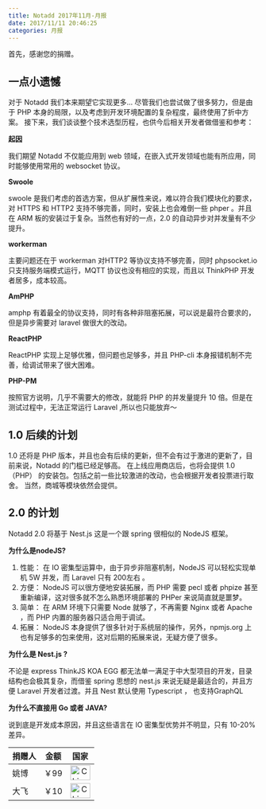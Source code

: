```yaml
---
title: Notadd 2017年11月-月报
date: 2017/11/11 20:46:25
categories: 月报  
---
```

首先，感谢您的捐赠。

## 一点小遗憾

对于 Notadd 我们本来期望它实现更多... 
尽管我们也尝试做了很多努力，但是由于 PHP 本身的局限，以及考虑到开发环境配置的复杂程度，最终使用了折中方案。
接下来，我们谈谈整个技术选型历程，也供今后相关开发者做借鉴和参考：

**起因**

我们期望 Notadd 不仅能应用到 web 领域，在嵌入式开发领域也能有所应用，同时能够使用常用的 websocket 协议。

**Swoole**

swoole 是我们考虑的首选方案，但从扩展性来说，难以符合我们模块化的要求，对 HTTPS 和 HTTP2 支持不够完善，同时，安装上也会难倒一些 phper 。并且在 ARM 板的安装过于复杂。当然也有好的一点，2.0 的自动异步对并发量有不少提升。

**workerman**

主要问题还在于 workerman 对HTTP2 等协议支持不够完善，同时 phpsocket.io 只支持服务端模式运行，MQTT 协议也没有相应的实现，而且以 ThinkPHP 开发者居多，成本较高。

**AmPHP**

amphp 有着最全的协议支持，同时有各种非阻塞拓展，可以说是最符合要求的，但是异步需要对 laravel 做很大的改动。

**ReactPHP**

ReactPHP 实现上足够优雅，但问题也足够多，并且 PHP-cli 本身报错机制不完善，给调试带来了很大困难。

**PHP-PM**

按照官方说明，几乎不需要大的修改，就能将 PHP 的并发量提升 10 倍。但是在测试过程中，无法正常运行 Laravel ,所以也只能放弃～

## 1.0 后续的计划

1.0 还将是 PHP 版本，并且也会有后续的更新，但不会有过于激进的更新了，目前来说，Notadd 的门槛已经足够高。
在上线应用商店后，也将会提供 1.0 （PHP） 的安装包。包括之前一些比较激进的改动，也会根据开发者投票进行取舍。
当然，商城等模块依然会提供。

## 2.0 的计划

Notadd 2.0 将基于 Nest.js  这是一个跟 spring 很相似的 NodeJS 框架。

**为什么是nodeJS?**

1. 性能： 在 IO 密集型运算中，由于异步非阻塞机制，NodeJS 可以轻松实现单机 5W 并发，而 Laravel 只有 200左右 。
2. 方便： NodeJS 可以很方便地安装拓展，而 PHP 需要 pecl 或者 phpize 甚至重新编译，这对很多就不怎么熟悉环境部署的 PHPer 来说简直就是噩梦。
3. 简单： 在 ARM 环境下只需要 Node 就够了，不再需要 Nginx 或者 Apache ，而 PHP 内置的服务器只适合用于调试。
4. 拓展： NodeJS 本身提供了很多针对于系统层的操作，另外，npmjs.org 上也有足够多的包来使用，这对后期的拓展来说，无疑方便了很多。

**为什么是 Nest.js ?**

不论是 express ThinkJS KOA EGG 都无法单一满足于中大型项目的开发，目录结构也会极其复杂，而借鉴 spring 思想的 nest.js 来说无疑是最适合的，并且方便 Laravel 开发者过渡。并且 Nest 默认使用 Typescript ， 也支持GraphQL

**为什么不直接用 Go 或者 JAVA?**

说到底是开发成本原因，并且这些语言在 IO 密集型优势并不明显，只有 10-20% 差异。



捐赠人 | 金额 | 国家
:----|:----:|:----:
姚博 | ￥99  | <img src="https://cdn.bootcss.com/flag-icon-css/1.3.0/flags/4x3/cn.svg" width = "40" height = "30" alt="China" align=center />
大飞 | ￥10  | <img src="https://cdn.bootcss.com/flag-icon-css/1.3.0/flags/4x3/cn.svg" width = "40" height = "30" alt="China" align=center />
